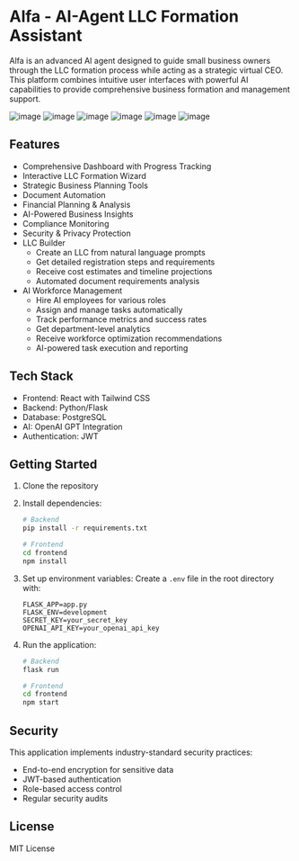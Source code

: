 # Alfa - AI-Agent LLC Formation Assistant

Alfa is an advanced AI agent designed to guide small business owners through the LLC formation process while acting as a strategic virtual CEO. This platform combines intuitive user interfaces with powerful AI capabilities to provide comprehensive business formation and management support.

![image](https://github.com/user-attachments/assets/ccec38b6-09ca-428a-a86f-171c86b48004)
![image](https://github.com/user-attachments/assets/54bfd8c2-35f0-4267-86bc-7bee3d225874)
![image](https://github.com/user-attachments/assets/27ddcdcd-e383-4f87-b196-f77158b97d7c)
![image](https://github.com/user-attachments/assets/362d746f-4fdf-4faa-a076-9a1144743730)
![image](https://github.com/user-attachments/assets/f2d05e49-9a60-4484-969d-fe0f3181072c)
![image](https://github.com/user-attachments/assets/43ffa9d2-b259-4eea-ac14-bba5fabe8ae9)



## Features

- Comprehensive Dashboard with Progress Tracking
- Interactive LLC Formation Wizard
- Strategic Business Planning Tools
- Document Automation
- Financial Planning & Analysis
- AI-Powered Business Insights
- Compliance Monitoring
- Security & Privacy Protection
- LLC Builder
  - Create an LLC from natural language prompts
  - Get detailed registration steps and requirements
  - Receive cost estimates and timeline projections
  - Automated document requirements analysis
- AI Workforce Management
  - Hire AI employees for various roles
  - Assign and manage tasks automatically
  - Track performance metrics and success rates
  - Get department-level analytics
  - Receive workforce optimization recommendations
  - AI-powered task execution and reporting

## Tech Stack

- Frontend: React with Tailwind CSS
- Backend: Python/Flask
- Database: PostgreSQL
- AI: OpenAI GPT Integration
- Authentication: JWT

## Getting Started

1. Clone the repository
2. Install dependencies:
   ```bash
   # Backend
   pip install -r requirements.txt
   
   # Frontend
   cd frontend
   npm install
   ```

3. Set up environment variables:
   Create a `.env` file in the root directory with:
   ```
   FLASK_APP=app.py
   FLASK_ENV=development
   SECRET_KEY=your_secret_key
   OPENAI_API_KEY=your_openai_api_key
   ```

4. Run the application:
   ```bash
   # Backend
   flask run
   
   # Frontend
   cd frontend
   npm start
   ```

## Security

This application implements industry-standard security practices:
- End-to-end encryption for sensitive data
- JWT-based authentication
- Role-based access control
- Regular security audits

## License

MIT License
